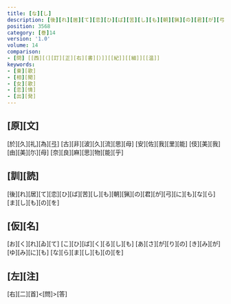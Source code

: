 ```yaml
---
title: [な][し]
description: [後][れ][居][て][恋][ひ][ば][苦][し][も][朝][猟][の][君][が][弓][に][も][な][ら][ま][し][も][の][を]
position: 3568
category: [巻]14
version: '1.0'
volume: 14
comparison:
- [問] [[西][（][訂][正][右][書][）]][[紀]][[細]][[温]]
keywords:
- [東][歌]
- [相][聞]
- [女][歌]
- [恋][情]
- [出][発]
---
```


## [原][文]

[於][久][礼][為][弖] [古][非][波][久][流][思][母] [安][佐][我][里][能] [伎][美][我][由][美][尓][母] [奈][良][麻][思][物][能][乎]

## [訓][読]

[後][れ][居][て][恋][ひ][ば][苦][し][も][朝][猟][の][君][が][弓][に][も][な][ら][ま][し][も][の][を]

## [仮][名]

[お][く][れ][ゐ][て] [こ][ひ][ば][く][る][し][も] [あ][さ][が][り][の] [き][み][が][ゆ][み][に][も] [な][ら][ま][し][も][の][を]

## [左][注]

[右][二][首]<[問]>[答]
